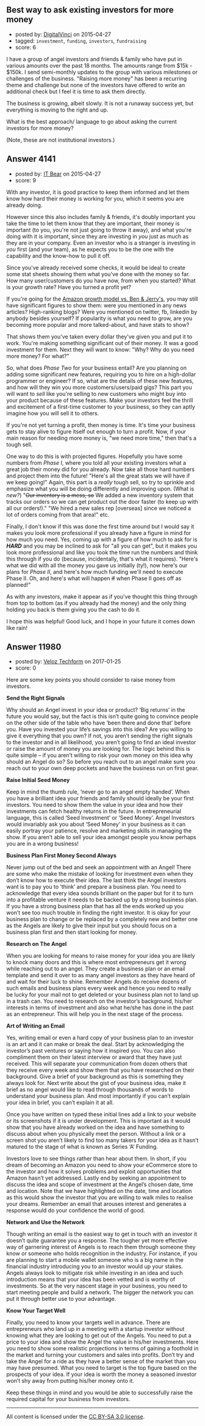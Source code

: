 ## Best way to ask existing investors for more money

- posted by: [DigitalVinci](https://stackexchange.com/users/6209077/digitalvinci) on 2015-04-27
- tagged: `investment`, `funding`, `investors`, `fundraising`
- score: 6

I have a group of angel investors and friends & family who have put in various amounts over the past 18 months.  The amounts range from $15k - $150k.  I send semi-monthly updates to the group with various milestones or challenges of the business.  "Raising more money" has been a recurring theme and challenge but none of the investors have offered to write an additional check but I feel it is time to ask them directly.

The business is growing, albeit slowly.  It is not a runaway success yet, but everything is moving to the right and up.

What is the best approach/ language to go about asking the current investors for more money?

(Note, these are not institutional investors.)


## Answer 4141

- posted by: [IT Bear](https://stackexchange.com/users/2852545/it-bear) on 2015-04-27
- score: 9

<p>With any investor, it is good practice to keep them informed and let them know how hard their money is working for you, which it seems you are already doing.</p>

<p>However since this also includes family &amp; friends, it's doubly important you take the time to let them know that they are important, their money is important (to you, you're not just going to throw it away), and what you're doing with it is important, since they are investing in <em>you</em> just as much as they are in your company. Even an investor who is a stranger is investing in <em>you</em> first (and your team), as he expects you to be the one with the capability and the know-how to pull it off.</p>

<p>Since you've already received some checks, it would be ideal to create some stat sheets showing them what you've done with the money so far. How many user/customers do you have now, from when you started? What is your growth rate? Have you turned a profit yet?</p>

<p>If you're going for the <a href="http://www.joelonsoftware.com/articles/fog0000000056.html">Amazon growth model vs. Ben &amp; Jerry's</a>, you may still have significant figures to show them: were you mentioned in any news articles? High-ranking blogs? Were you mentioned on twitter, fb, linkedin by anybody besides yourself? If popularity is what you need to grow, are you becoming more popular and more talked-about, and have stats to show?</p>

<p>That shows them you've taken every dollar they've given you and put it to work. You're making something significant out of their money. It was a good investment for them. Next they will want to know: "Why? Why do you need more money? For what?"</p>

<p>So, what does <em>Phase Two</em> for your business entail? Are you planning on adding some significant new features, requiring you to hire on a high-dollar programmer or engineer? If so, what are the details of these new features, and how will they win you more customers/users/paid gigs? This part you will want to <em>sell</em> like you're selling to new customers who might buy into your product because of these features. Make your investors feel the thrill and excitement of a first-time customer to your business, so they can aptly imagine how you will sell it to others.</p>

<p>If you're not yet turning a profit, then money is time. It's time your business gets to stay alive to figure itself out enough to turn a profit. Now, if your main reason for needing more money is, "we need more time," then that's a tough sell.</p>

<p>One way to do this is with projected figures. Hopefully you have some numbers from <em>Phase I</em>, where you told all your existing investors what a great job their money did for you already. Now take all those hard numbers and project them into the future! "Here's all the great stats we will have if we keep going!" Again, this part is a <em>really</em> tough sell, so try to sprinkle and emphasize what you will be doing differently and improving upon. (What is <em>new?</em>) "<del>Our inventory is a mess, so</del> We added a new inventory system that tracks our orders so we can get product out the door faster (to keep up with all our orders!)." "We hired a new sales rep [overseas] since we noticed a lot of orders coming from that area!" etc.</p>

<p>Finally, I don't know if this was done the first time around but I would say it makes you look more professional if you already have a figure in mind for how much you need. Yes, coming up with a figure of how much to ask for is <strong><em>HARD</em></strong> and you may be inclined to ask for "all you can get", but it makes you look more professional and like you took the time run the numbers and think this through if you do (because, incidentally, that's what it requires). "Here's what we did with all the money you gave us initially (ty!), now here's our plans for <em>Phase II</em>, and here's how much funding we'll need to execute Phase II. Oh, and here's what will happen <del>if</del> when Phase II goes off as planned!" </p>

<p>As with any investors, make it appear as if you've thought this thing through from top to bottom (as if you already had the money) and the only thing holding you back is them giving you the cash to do it.</p>

<p>I hope this was helpful! Good luck, and I hope in your future it comes down like rain!</p>



## Answer 11980

- posted by: [Veloz Techform](https://stackexchange.com/users/9435636/veloz-techform) on 2017-01-25
- score: 0

Here are some key points you should consider to raise money from investors.

**Send the Right Signals**

Why should an Angel invest in your idea or product? ‘Big returns’ in the future you would say, but the fact is this isn’t quite going to convince people on the other side of the table who have ‘been there and done that’ before you. Have you invested your life’s savings into this idea? Are you willing to give it everything that you own? If not, you aren’t sending the right signals to the investor and in all likelihood, you aren’t going to find an ideal investor or raise the amount of money you are looking for. The logic behind this is quite simple – if you aren’t willing to risk your own money on this idea why should an Angel do so? So before you reach out to an angel make sure you reach out to your own deep pockets and have the business run on first gear.

**Raise Initial Seed Money**

Keep in mind the thumb rule, ‘never go to an angel empty handed’. When you have a brilliant idea your friends and family should ideally be your first investors. You need to show them the value in your idea and how their investments can fetch healthy returns in the future. In entrepreneurial language, this is called ‘Seed Investment’ or ‘Seed Money’. Angel Investors would invariably ask you about ‘Seed Money’ in your business as it can easily portray your patience, resolve and marketing skills in managing the show. If you aren’t able to sell your idea amongst people you know perhaps you are in a wrong business!

**Business Plan First Money Second Always**

Never jump out of the bed and seek an appointment with an Angel! There are some who make the mistake of looking for investment even when they don’t know how to execute their idea. The last think the Angel investors want is to pay you to ‘think’ and prepare a business plan. You need to acknowledge that every idea sounds brilliant on the paper but for it to turn into a profitable venture it needs to be backed up by a strong business plan. If you have a strong business plan that has all the ends worked up you won’t see too much trouble in finding the right investor. It is okay for your business plan to change or be replaced by a completely new and better one as the Angels are likely to give their input but you should focus on a business plan first and then start looking for money.

**Research on The Angel**

When you are looking for means to raise money for your idea you are likely to knock many doors and this is where most entrepreneurs get it wrong while reaching out to an angel. They create a business plan or an email template and send it over to as many angel investors as they have heard of and wait for their luck to shine. Remember Angels do receive dozens of such emails and business plans every week and hence you need to really be lucky for your mail not to get deleted or your business plan not to land up in a trash can. You need to research on the investor’s background, his/her interests in terms of investment and also what he/she has done in the past as an entrepreneur. This will help you in the next stage of the process.

**Art of Writing an Email**

Yes, writing email or even a hard copy of your business plan to an investor is an art and it can make or break the deal. Start by acknowledging the investor’s past ventures or saying how it inspired you. You can also compliment them on their latest interview or award that they have just received. This will separate your communication from dozen others that they receive every week and show them that you have researched on their background. Give a brief of your background as this is something they always look for. Next write about the gist of your business idea, make it brief as no angel would like to read through thousands of words to understand your business plan. And most importantly if you can’t explain your idea in brief, you can’t explain it at all.

Once you have written on typed these initial lines add a link to your website or its screenshots if it is under development. This is important as it would show that you have already worked on the idea and have something to discuss about when you physically meet the person. Without a link or a screen shot you aren’t likely to find too many takers for your idea as it hasn’t matured to the stage of what is known as Series ‘A’ Funding.

Investors love to see things rather than hear about them. In short, if you dream of becoming an Amazon you need to show your eCommerce store to the investor and how it solves problems and exploit opportunities that Amazon hasn’t yet addressed. Lastly end by seeking an appointment to discuss the idea and scope of investment at the Angel’s chosen date, time and location. Note that we have highlighted on the date, time and location as this would show the investor that you are willing to walk miles to realise your dreams. Remember an email that arouses interest and generates a response would do your confidence the world of good.

**Network and Use the Network**

Though writing an email is the easiest way to get in touch with an investor it doesn’t quite guarantee you a response. The tougher yet more effective way of garnering interest of Angels is to reach them through someone they know or someone who holds recognition in the industry. For instance, if you are planning to start a mobile wallet someone who is a big name in the financial industry introducing you to an investor would up your stakes. Angels always look to mitigate risk while investing in an idea and such introduction means that your idea has been vetted and is worthy of investments. So at the very nascent stage in your business, you need to start meeting people and build a network. The bigger the network you can put it through better use to your advantage.

**Know Your Target Well**

Finally, you need to know your targets well in advance. There are entrepreneurs who land up in a meeting with a startup investor without knowing what they are looking to get out of the Angels. You need to put a price to your idea and show the Angel the value in his/her investments. Here you need to show some realistic projections in terms of gaining a foothold in the market and turning your customers and sales into profits. Don’t try and take the Angel for a ride as they have a better sense of the market than you may have presumed. What you need to target is the top figure based on the prospects of your idea. If your idea is worth the money a seasoned investor won’t shy away from putting his/her money onto it.

Keep these things in mind and you would be able to successfully raise the required capital for your business from investors.



---

All content is licensed under the [CC BY-SA 3.0 license](https://creativecommons.org/licenses/by-sa/3.0/).
